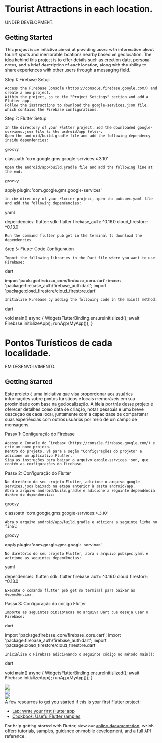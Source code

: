 # Tourist Attractions in each location.

UNDER DEVELOPMENT.

## Getting Started

This project is an initiative aimed at providing users with information about tourist spots and memorable locations nearby based on geolocation. The idea behind this project is to offer details such as creation date, personal notes, and a brief description of each location, along with the ability to share experiences with other users through a messaging field.

Step 1: Firebase Setup

    Access the Firebase Console (https://console.firebase.google.com/) and create a new project.
    Within the project, go to the "Project Settings" section and add a Flutter app.
    Follow the instructions to download the google-services.json file, which contains the Firebase configurations.

Step 2: Flutter Setup

    In the directory of your Flutter project, add the downloaded google-services.json file to the android/app folder.
    Open the android/build.gradle file and add the following dependency inside dependencies:

groovy

classpath 'com.google.gms:google-services:4.3.10'

    Open the android/app/build.gradle file and add the following line at the end:

groovy

apply plugin: 'com.google.gms.google-services'

    In the directory of your Flutter project, open the pubspec.yaml file and add the following dependencies:

yaml

dependencies:
  flutter:
    sdk: flutter
  firebase_auth: ^0.16.0
  cloud_firestore: ^0.13.0

    Run the command flutter pub get in the terminal to download the dependencies.

Step 3: Flutter Code Configuration

    Import the following libraries in the Dart file where you want to use Firebase:

dart

import 'package:firebase_core/firebase_core.dart';
import 'package:firebase_auth/firebase_auth.dart';
import 'package:cloud_firestore/cloud_firestore.dart';

    Initialize Firebase by adding the following code in the main() method:

dart

void main() async {
  WidgetsFlutterBinding.ensureInitialized();
  await Firebase.initializeApp();
  runApp(MyApp());
}

# Pontos Turísticos de cada localidade.

EM DESENVOLVIMENTO.

## Getting Started

Este projeto é uma iniciativa que visa proporcionar aos usuários informações sobre pontos turísticos e locais memoráveis em sua proximidade com base na geolocalização. A ideia por trás desse projeto é oferecer detalhes como data de criação, notas pessoais e uma breve descrição de cada local, juntamente com a capacidade de compartilhar suas experiências com outros usuários por meio de um campo de mensagens.

Passo 1: Configuração do Firebase

    Acesse o Console do Firebase (https://console.firebase.google.com/) e crie um novo projeto.
    Dentro do projeto, vá para a seção "Configurações do projeto" e adicione um aplicativo Flutter.
    Siga as instruções para baixar o arquivo google-services.json, que contém as configurações do Firebase.

Passo 2: Configuração do Flutter

    No diretório do seu projeto Flutter, adicione o arquivo google-services.json baixado na etapa anterior à pasta android/app.
    Abra o arquivo android/build.gradle e adicione a seguinte dependência dentro de dependencies:

groovy

classpath 'com.google.gms:google-services:4.3.10'

    Abra o arquivo android/app/build.gradle e adicione a seguinte linha no final:

groovy

apply plugin: 'com.google.gms.google-services'

    No diretório do seu projeto Flutter, abra o arquivo pubspec.yaml e adicione as seguintes dependências:

yaml

dependencies:
  flutter:
    sdk: flutter
  firebase_auth: ^0.16.0
  cloud_firestore: ^0.13.0

    Execute o comando flutter pub get no terminal para baixar as dependências.

Passo 3: Configuração do código Flutter

    Importe as seguintes bibliotecas no arquivo Dart que deseja usar o Firebase:

dart

import 'package:firebase_core/firebase_core.dart';
import 'package:firebase_auth/firebase_auth.dart';
import 'package:cloud_firestore/cloud_firestore.dart';

    Inicialize o Firebase adicionando o seguinte código no método main():

dart

void main() async {
  WidgetsFlutterBinding.ensureInitialized();
  await Firebase.initializeApp();
  runApp(MyApp());
}

<img src="https://firebasestorage.googleapis.com/v0/b/antoniel-9832e.appspot.com/o/atracoes-turisticas%2Fatracoes-turisticas-img-1.webp?alt=media&token=537076d1-c549-4936-8a38-097fcb916395">
<br>
<img src="https://firebasestorage.googleapis.com/v0/b/antoniel-9832e.appspot.com/o/atracoes-turisticas%2Fatracoes-turisticas-img-2.webp?alt=media&token=098e1d8b-af12-4aae-8a05-f7f35bc0da2b">
<br>
<img src="https://firebasestorage.googleapis.com/v0/b/antoniel-9832e.appspot.com/o/atracoes-turisticas%2Fatracoes-turisticas-img-3.webp?alt=media&token=16b44b34-ff1d-45aa-8f03-1b476d5fb000">
<br> 
A few resources to get you started if this is your first Flutter project:

- [Lab: Write your first Flutter app](https://flutter.dev/docs/get-started/codelab)
- [Cookbook: Useful Flutter samples](https://flutter.dev/docs/cookbook)

For help getting started with Flutter, view our
[online documentation](https://flutter.dev/docs), which offers tutorials,
samples, guidance on mobile development, and a full API reference.
